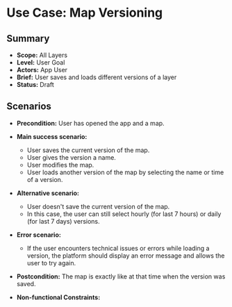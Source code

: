 # Use Case: Map Versioning

## Summary

-   **Scope:** All Layers
-   **Level:** User Goal
-   **Actors:** App User
-   **Brief:** User saves and loads different versions of a layer
-   **Status:** Draft

## Scenarios

-   **Precondition:**
    User has opened the app and a map.
-   **Main success scenario:**

    -   User saves the current version of the map.
    -   User gives the version a name.
    -   User modifies the map.
    -   User loads another version of the map by selecting the name or time of a version.

-   **Alternative scenario:**
    -   User doesn't save the current version of the map.
    -   In this case, the user can still select hourly (for last 7 hours) or daily (for last 7 days) versions.
-   **Error scenario:**
    -   If the user encounters technical issues or errors while loading a version, the platform should display an error message and allows the user to try again.
-   **Postcondition:**
    The map is exactly like at that time when the version was saved.
-   **Non-functional Constraints:**
